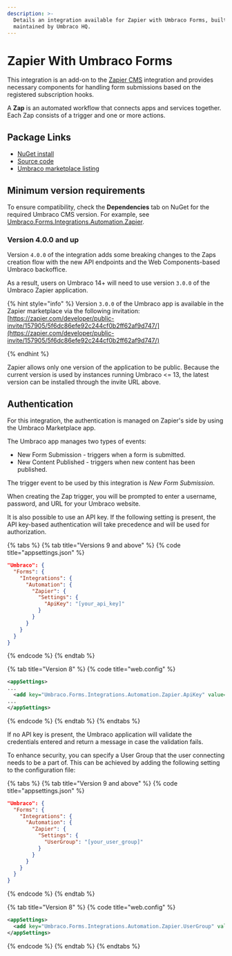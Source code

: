 ```yaml
---
description: >-
  Details an integration available for Zapier with Umbraco Forms, built and
  maintained by Umbraco HQ.
---
```


# Zapier With Umbraco Forms

This integration is an add-on to the [Zapier CMS](zapier.md) integration and provides necessary components for handling form submissions based on the registered subscription hooks.

A **Zap** is an automated workflow that connects apps and services together. Each Zap consists of a trigger and one or more actions.

## Package Links

* [NuGet install](https://www.nuget.org/packages/Umbraco.Forms.Integrations.Automation.Zapier)
* [Source code](https://github.com/umbraco/Umbraco.Forms.Integrations/tree/main/src/Umbraco.Forms.Integrations.Automation.Zapier)
* [Umbraco marketplace listing](https://marketplace.umbraco.com/package/umbraco.forms.integrations.automation.zapier)

## Minimum version requirements

To ensure compatibility, check the **Dependencies** tab on NuGet for the required Umbraco CMS version. For example, see [Umbraco.Forms.Integrations.Automation.Zapier](https://www.nuget.org/packages/Umbraco.Forms.Integrations.Automation.Zapier#dependencies-body-tab).

### Version 4.0.0 and up

Version `4.0.0` of the integration adds some breaking changes to the Zaps creation flow with the new API endpoints and the Web Components-based Umbraco backoffice.

As a result, users on Umbraco 14+ will need to use version `3.0.0` of the Umbraco Zapier application.

{% hint style="info" %}
Version `3.0.0` of the Umbraco app is available in the Zapier marketplace via the following invitation: [https://zapier.com/developer/public-invite/157905/5f6dc86efe92c244cf0b2ff62af9d747/](https://zapier.com/developer/public-invite/157905/5f6dc86efe92c244cf0b2ff62af9d747/)

{% endhint %}

Zapier allows only one version of the application to be public. Because the current version is used by instances running Umbraco  <= 13, the latest version can be installed through the invite URL above.

## Authentication

For this integration, the authentication is managed on Zapier's side by using the Umbraco Marketplace app.

The Umbraco app manages two types of events:

* New Form Submission - triggers when a form is submitted.
* New Content Published - triggers when new content has been published.

The trigger event to be used by this integration is _New Form Submission_.

When creating the Zap trigger, you will be prompted to enter a username, password, and URL for your Umbraco website.

It is also possible to use an API key. If the following setting is present, the API key-based authentication will take precedence and will be used for authorization.

{% tabs %}
{% tab title="Versions 9 and above" %}
{% code title="appsettings.json" %}
```json
"Umbraco": {
  "Forms": {
    "Integrations": {
      "Automation": {
        "Zapier": {
          "Settings": {
            "ApiKey": "[your_api_key]"
          }
        }
      }
    }
  }
}
```
{% endcode %}
{% endtab %}

{% tab title="Version 8" %}
{% code title="web.config" %}
```xml
<appSettings>
...
  <add key="Umbraco.Forms.Integrations.Automation.Zapier.ApiKey" value="[your_api_key]" />
...
</appSettings>
```
{% endcode %}
{% endtab %}
{% endtabs %}

If no API key is present, the Umbraco application will validate the credentials entered and return a message in case the validation fails.

To enhance security, you can specify a User Group that the user connecting needs to be a part of. This can be achieved by adding the following setting to the configuration file:

{% tabs %}
{% tab title="Version 9 and above" %}
{% code title="appsettings.json" %}
```json
"Umbraco": {
  "Forms": {
    "Integrations": {
      "Automation": {
        "Zapier": {
          "Settings": {
            "UserGroup": "[your_user_group]"
          }
        }
      }
    }
  }
}
```
{% endcode %}
{% endtab %}

{% tab title="Version 8" %}
{% code title="web.config" %}
```xml
<appSettings>
  <add key="Umbraco.Forms.Integrations.Automation.Zapier.UserGroup" value="[your_user_group]" />
</appSettings>
```
{% endcode %}
{% endtab %}
{% endtabs %}
